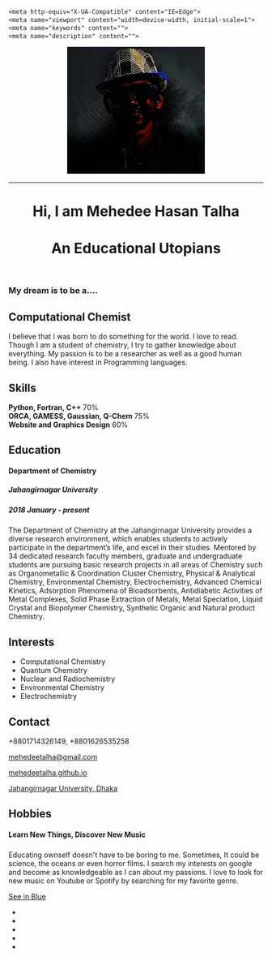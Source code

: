<!DOCTYPE html>
<html lang="en">
<head>
     <link rel="icon" href="images/icon.png">
	<meta charset="utf-8">
	
	<meta http-equiv="X-UA-Compatible" content="IE=Edge">
	<meta name="viewport" content="width=device-width, initial-scale=1">
	<meta name="keywords" content="">
	<meta name="description" content="">


</head>
<body data-spy="scroll" data-target=".navbar-collapse">

<!-- preloader section -->
<div class="preloader">
	<div class="sk-spinner sk-spinner-wordpress">
       <span class="sk-inner-circle"></span>
     </div>
</div>

<!-- header section -->
<header>
	<div class="container">
		<div class="row">
			<div class="col-md-12 col-sm-12">
				<img src="images/profile.jpg" class="img-responsive img-circle tm-border" alt="profile picture">
				<hr>
				<h1 class="tm-title bold shadow">Hi, I am Mehedee Hasan Talha</h1>
				<h1 class="white bold shadow">An Educational Utopians</h1>
			</div>
		</div>
	</div>
</header>

<!-- about and skills section -->
<section class="container">
	<div class="row">
		<div class="col-md-6 col-sm-12">
			<div class="about">
				<h3 class="accent">My dream is to be a....</h3>
				<h2>Computational Chemist</h2>
				<p>I believe that I was born to do something for the world. I love to read. Though I am a student of chemistry, I try to gather knowledge about everything. My passion is to be a researcher as well as a good human being. I also have interest in Programming languages.</p>
				</div>
		</div>
		<div class="col-md-6 col-sm-12">
			<div class="skills">
				<h2 class="white">Skills</h2>
				<strong>Python, Fortran, C++</strong>
				<span class="pull-right">70%</span>
					<div class="progress">
						<div class="progress-bar progress-bar-primary" role="progressbar" 
                        aria-valuenow="70" aria-valuemin="0" aria-valuemax="100" style="width: 70%;"></div>
					</div>
				<strong>ORCA, GAMESS, Gaussian, Q-Chem</strong>
				<span class="pull-right">75%</span>
					<div class="progress">
						<div class="progress-bar progress-bar-primary" role="progressbar" 
                        aria-valuenow="75" aria-valuemin="0" aria-valuemax="100" style="width: 75%;"></div>
					</div>
				<strong>Website and Graphics Design</strong>
				<span class="pull-right">60%</span>
					<div class="progress">
						<div class="progress-bar progress-bar-primary" role="progressbar" 
                        aria-valuenow="60" aria-valuemin="0" aria-valuemax="100" style="width: 60%;"></div>
					</div>
			</div>
		</div>
	</div>
</section>

<!-- education and languages -->
<section class="container">
	<div class="row">
		<div class="col-md-8 col-sm-12">
			<div class="education">
				<h2 class="white">Education</h2>
					<div class="education-content">
						<h4 class="education-title accent">Department of Chemistry</h4>
							<div class="education-school">
								<h5>Jahangirnagar University</h5><span></span>
								<h5>2018 January - present</h5>
							</div>
						<p class="education-description">The Department of Chemistry at the Jahangirnagar University provides a diverse research environment, which enables students to actively participate in the department’s life, and excel in their studies. Mentored by 34 dedicated research faculty members, graduate and undergraduate students are pursuing basic research projects in all areas of Chemistry such as Organometallic & Coordination Cluster Chemistry, Physical & Analytical Chemistry, Environmental Chemistry, Electrochemistry, Advanced Chemical Kinetics, Adsorption Phenomena of Bioadsorbents, Antidiabetic Activities of Metal Complexes, Solid Phase Extraction of Metals, Metal Speciation, Liquid Crystal and Biopolymer Chemistry, Synthetic Organic and Natural product Chemistry.</p>
					</div>
			</div>
		</div>
		<div class="col-md-4 col-sm-12">
			<div class="languages">
				<h2>Interests</h2>
					<ul>
						<li>Computational Chemistry</li>
						<li>Quantum Chemistry</li>
						<li>Nuclear and Radiochemistry</li>
						<li>Environmental Chemistry</li>
						 <li>Electrochemistry</li>
					</ul>
			</div>
		</div>
	</div>
</section>

<!-- contact and experience -->
<section class="container">
	<div class="row">
		<div class="col-md-4 col-sm-12">
			<div class="contact">
				<h2>Contact</h2>
					<p><i class="fa fa-phone"></i> +8801714326149, +8801626535258</p>
            <p><i class="fa fa-envelope"></i><a target="_blank" href="https://mail.google.com/mail/?view=cm&fs=1&tf=1&to=mehedeetalha@gmail.com&body=Hello Talha,"> mehedeetalha@gmail.com</a></p>
            <p><i class="fa fa-globe"></i><a href="https://mehedeetalha.github.io/"> mehedeetalha.github.io</a></p>
	<p><i class="fa fa-map-marker"></i><a target="_blank" href="https://juniv.edu/department/chem"> Jahangirnagar University, Dhaka</a></p>
			</div>
		</div>
		<div class="col-md-8 col-sm-12">
			<div class="experience">
				<h2 class="white">Hobbies</h2>
					<div class="experience-content">
						<h4 class="experience-title accent">Learn New Things, Discover New Music</h4>
						<h5> </h5>
						<p class="education-description">Educating ownself doesn't have to be boring to me. Sometimes, It could be science, the oceans or even horror films. I search my interests on google and become as knowledgeable as I can about my passions. I love to look for new music on Youtube or Spotify by searching for my favorite genre.</p>
					</div>
			</div>
		</div>
	</div>
</section>

<!-- footer section -->
<footer>
	<div class="container">
		<div class="row">
			<div class="col-md-12 col-sm-12">
				<p><a href="index-blue.html">See in Blue</a></p>
				<ul class="social-icons">
					              <li><a target="_blank" href="https://www.facebook.com/mehedeetalha" class="fa fa-facebook"></a><br>
              </li>
              <li><a target="_blank" href="https://www.twitter.com/mehedeetalha" class="fa fa-twitter"></a><br>
              </li>
              <li><a target="_blank" href="https://www.instagram.com/mehedeehasantalha" class="fa fa-instagram"></a><br>
              </li>
              <li><a target="_blank" href="https://www.linkedin.com/in/mehedee-hasan-talha-77721a190/" class="fa fa-linkedin"></a><br>
              </li>
              <li><a target="_blank" href="https://www.youtube.com/channel/UC3dYmHc2zjOJABDCKlMHR-w?view_as=subscriber" class="fa fa-youtube"></a><br>
              </li>
				</ul>
			</div>
		</div>
	</div>
</footer>

<!-- javascript js -->	
<script src="js/jquery.js"></script>
<script src="js/bootstrap.min.js"></script>	
<script src="js/jquery.backstretch.min.js"></script>
<script src="js/custom.js"></script>

</body>
</html>
